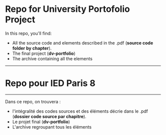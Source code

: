 # Repo for University Portofolio Project

In this repo, you'll find:
- All the source code and elements described in the .pdf (**source code folder by chapter**).
- The final project (**dv-portfolio**)
- The archive containing all the elements


---


# Repo pour IED Paris 8

---


Dans ce repo, on trouvera :
- l'intégralité des codes sources et des éléments décrie dans le .pdf (**dossier code source par chapitre**).
- Le projet final (**dv-portfolio**)
- L'archive regroupant tous les éléments
